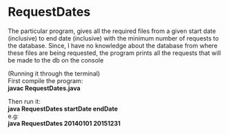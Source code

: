 # RequestDates
The particular program, gives all the required files from a given start date (inclusive) to end date (inclusive) with the minimum number of requests to the 
database. 
Since, I have no knowledge about the database from where these files are being requested, the program prints all the requests that will be made to the db on the console

(Running it through the terminal)<br /> 
First compile the program:<br /> 
**javac RequestDates.java**

Then run it:<br /> 
**java RequestDates startDate endDate**<br /> 
e.g:<br /> 
**java RequestDates 20140101 20151231**
                
